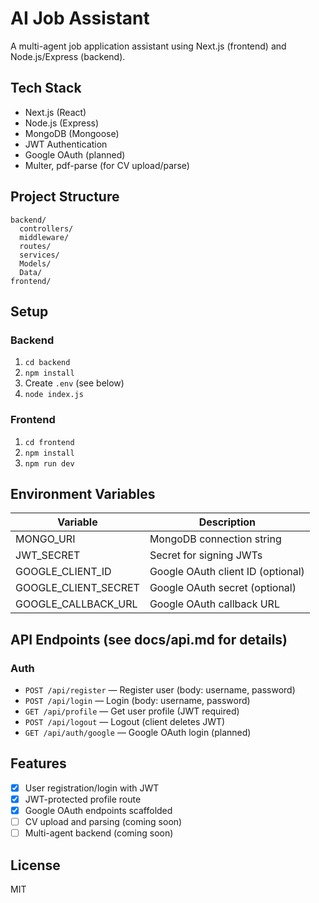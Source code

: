# AI Job Assistant

A multi-agent job application assistant using Next.js (frontend) and Node.js/Express (backend).

## Tech Stack
- Next.js (React)
- Node.js (Express)
- MongoDB (Mongoose)
- JWT Authentication
- Google OAuth (planned)
- Multer, pdf-parse (for CV upload/parse)

## Project Structure
```
backend/
  controllers/
  middleware/
  routes/
  services/
  Models/
  Data/
frontend/
```

## Setup

### Backend
1. `cd backend`
2. `npm install`
3. Create `.env` (see below)
4. `node index.js`

### Frontend
1. `cd frontend`
2. `npm install`
3. `npm run dev`

## Environment Variables

| Variable              | Description                        |
|-----------------------|------------------------------------|
| MONGO_URI             | MongoDB connection string          |
| JWT_SECRET            | Secret for signing JWTs            |
| GOOGLE_CLIENT_ID      | Google OAuth client ID (optional)  |
| GOOGLE_CLIENT_SECRET  | Google OAuth secret (optional)     |
| GOOGLE_CALLBACK_URL   | Google OAuth callback URL          |

## API Endpoints (see docs/api.md for details)

### Auth
- `POST /api/register` — Register user (body: username, password)
- `POST /api/login` — Login (body: username, password)
- `GET /api/profile` — Get user profile (JWT required)
- `POST /api/logout` — Logout (client deletes JWT)
- `GET /api/auth/google` — Google OAuth login (planned)

## Features

- [x] User registration/login with JWT
- [x] JWT-protected profile route
- [x] Google OAuth endpoints scaffolded
- [ ] CV upload and parsing (coming soon)
- [ ] Multi-agent backend (coming soon)

## License

MIT 